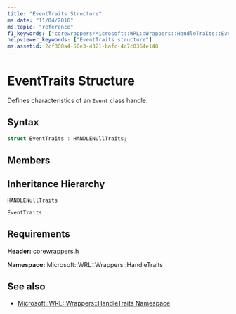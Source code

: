 ```yaml
---
title: "EventTraits Structure"
ms.date: "11/04/2016"
ms.topic: "reference"
f1_keywords: ["corewrappers/Microsoft::WRL::Wrappers::HandleTraits::EventTraits"]
helpviewer_keywords: ["EventTraits structure"]
ms.assetid: 2cf308a4-50e3-4321-bafc-4c7c0364e148
---
```

# EventTraits Structure

Defines characteristics of an `Event` class handle.

## Syntax

```cpp
struct EventTraits : HANDLENullTraits;
```

## Members

## Inheritance Hierarchy

`HANDLENullTraits`

`EventTraits`

## Requirements

**Header:** corewrappers.h

**Namespace:** Microsoft::WRL::Wrappers::HandleTraits

## See also

- [Microsoft::WRL::Wrappers::HandleTraits Namespace](microsoft-wrl-wrappers-handletraits-namespace.md)
